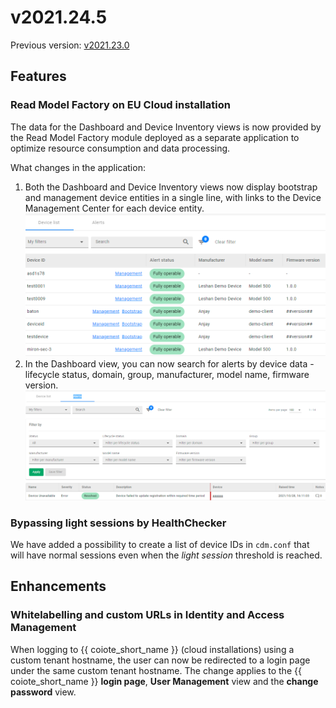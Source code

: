 # v2021.24.5
Previous version: [v2021.23.0](v2021.23.0.md)

## Features

### Read Model Factory on EU Cloud installation

The data for the Dashboard and Device Inventory views is now provided by the Read Model Factory module deployed as a separate application to optimize resource consumption and data processing.

What changes in the application:

1. Both the Dashboard and Device Inventory views now display bootstrap and management device entities in a single line, with links to the Device Management Center for each device entity.
![Device inventory](images/devlist.png "Device inventory")
2. In the Dashboard view, you can now search for alerts by device data - lifecycle status, domain, group, manufacturer, model name, firmware version.
![Device inventory](images/filters.png "Device inventory")

### Bypassing light sessions by HealthChecker

We have added a possibility to create a list of device IDs in `cdm.conf` that will have normal sessions even when the *light session* threshold is reached.

## Enhancements

### Whitelabelling and custom URLs in Identity and Access Management
When logging to {{ coiote_short_name }} (cloud installations) using a custom tenant hostname, the user can now be redirected to a login page under the same custom tenant hostname.  The change applies to the {{ coiote_short_name }} **login page**, **User Management** view and the **change password** view.
